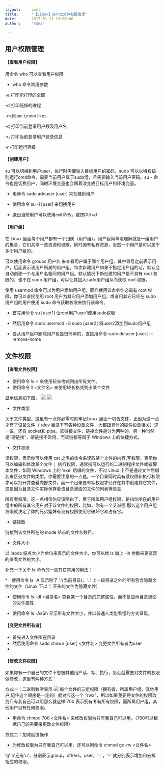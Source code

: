 ```yaml
---
layout:     post
title:      "【Linux】用户及文件权限管理"
date:       2017-01-21 19:00:00
author:     "Yuki"

---
```


## 用户权限管理
#### 【查看用户权限】


用命令 who 可以查看用户权限

* who 命令常用参数

-a	打印能打印的全部

-d	打印死掉的进程

-m	同am i,mom likes

-q	打印当前登录用户数及用户名

-u	打印当前登录用户登录信息

-r	打印运行等级

#### 【创建用户】


su <user>可以切换到用户user，执行时需要输入目标用户的密码，sudo <cmd>可以以特权级别运行cmd命令，需要当前用户属于sudo组，且需要输入当前用户密码。su - <user>命令也是切换用户，同时环境变量也会跟着改变成目标用户的环境变量。

* 用命令 sudo adduser [user] 来创建新用户

* 使用命令  su -l [user] 来切换用户

* 退出当前用户可以使用exit命令，或按Ctrl+d

#### 【用户组】


在 Linux 里面每个用户都有一个归属（用户组），用户组简单地理解就是一组用户的集合，它们共享一些资源和权限，同时拥有私有资源，当然一个用户是可以属于多个用户组的。

可以使用命令 groups 用户名 来查看用户属于哪个用户组，其中冒号之前表示用户，后面表示该用户所属的用户组。每次新建用户如果不指定用户组的话，默认会自动创建一个与用户名相同的用户组。默认情况下新创建的用户是不具有 root 权限的，也不在 sudo 用户组，可以让其加入sudo用户组从而获取 root 权限。

使用 usermod 命令可以为用户添加用户组，同样使用该命令你必需有 root 权限，你可以直接使用 root 用户为其它用户添加用户组，或者用其它已经在 sudo 用户组的用户使用 sudo 命令获取权限来执行该命令。

* 首先用命令 su [user1] 让root用户user1使用sudo权限

* 然后用命令 sudo usermod -G sudo [user2] 将user2添加到sudo用户组

* 要从用户组中删除用户也是很简单的，直接用命令 sudo deluser [user] --remove-home

## 文件权限

#### 【查看文件权限】


* 使用命令 ls -l 来使用较长格式列出所有文件。
* 使用命令 ll <文件名> 来使用较长格式列出某个文件

显示信息如下图，
<img src="../../../../../img/blogs/management of user and file rights/01.png">
<img src="../../../../../img/blogs/management of user and file rights/02.png">



* 文件类型

关于文件类型，这里有一点你必需时刻牢记Linux 里面一切皆文件，正因为这一点才有了设备文件（ /dev 目录下有各种设备文件，大都跟具体的硬件设备相关）这一说，还有 socket和 pipe。软链接文件，链接文件是分为两种的，另一种当然是“硬链接”，硬链接不常用，而软链接等同于 Windows 上的快捷方式。

* 文件权限

读权限，表示你可以使用 cat <file name> 之类的命令来读取某个文件的内容;写权限，表示你可以编辑和修改某个文件； 执行权限，通常指可以运行的二进制程序文件或者脚本文件，如同 Windows 上的 'exe' 后缀的文件，不过 Linux 上不是通过文件后缀名来区分文件的类型。你需要注意的一点是，一个目录同时具有读权限和执行权限才可以打开并查看内部文件，而一个目录要有写权限才允许在其中创建其它文件，这是因为目录文件实际保存着该目录里面的文件的列表等信息

所有者权限，这一点相信你应该明白了，至于所属用户组权限，是指你所在的用户组中的所有其它用户对于该文件的权限，比如，你有一个艾派德,那么这个用户组权限就决定了你的兄弟姐妹有没有权限使用它破坏它和占有它。

* 链接数

链接到该文件所在的 inode 结点的文件名数目。

* 文件大小

以 inode 结点大小为单位来表示的文件大小，你可以给 ls 加上 -lh 参数来更直观的查看文件的大小。

补充一下关于 ls 命令的一些其它常用的用法：

*　使用命令 ls -A 显示除了 '.'(当前目录)，'..' 上一级目录之外的所有包含隐藏文件的文件（Linux 下以 '.' 开头的文件为隐藏文件）

* 使用命令 ls -dl <目录名> 查看某一个目录的完整属性，而不是显示目录里面的文件属性

* 使用命令 ls -AsSh 显示所有文件大小，并以普通人类能看懂的方式呈现。

#### 【变更文件所有者】

* 首先进入文件所在目录
* 然后使用命令 sudo chown [user] <文件名> 变更文件所有者为user
*
#### 【修改文件权限】


如果你有一个自己的文件不想被其他用户读、写、执行，那么就需要对文件的权限做修改，这里有两种方式：

方式一：二进制数字表示
<img src="../../../../../img/blogs/management of user and file rights/03.png">
每个文件的三组权限（拥有者，所属用户组，其他用户,记住这个顺序是一定的）就对应这一个 "rwx"，所以如果我要将文件的权限改为只有我自己可以用那么就这样:700   表示拥有者有所有权限，而所属用户组，其他用户没有任何权限。
* 用命令 chmod 700 <文件名> 来修改权限为只有我自己可以用。（700可以根据自己的需要来更改文件权限）

方式二：加减赋值操作

* 为修改权限为只有我自己可以用，还可以用命令 chmod go-rw <文件名>

'g''o'还有'u'，分别表示group，others，user，'+'，'-' 就分别表示增加和去掉相应的权限。

